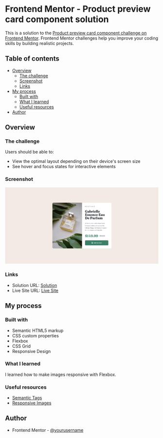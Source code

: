 # Frontend Mentor - Product preview card component solution

This is a solution to the [Product preview card component challenge on Frontend Mentor](https://www.frontendmentor.io/challenges/product-preview-card-component-GO7UmttRfa). Frontend Mentor challenges help you improve your coding skills by building realistic projects.

## Table of contents

- [Overview](#overview)
  - [The challenge](#the-challenge)
  - [Screenshot](#screenshot)
  - [Links](#links)
- [My process](#my-process)
  - [Built with](#built-with)
  - [What I learned](#what-i-learned)
  - [Useful resources](#useful-resources)
- [Author](#author)

## Overview

### The challenge

Users should be able to:

- View the optimal layout depending on their device's screen size
- See hover and focus states for interactive elements

### Screenshot

![](./screenshot.jpg)

### Links

- Solution URL: [Solution](https://your-solution-url.com)
- Live Site URL: [Live Site](https://chaitanya1512.github.io/FrontendMentorChallenges/productpreviewcardcomponent/)

## My process

### Built with

- Semantic HTML5 markup
- CSS custom properties
- Flexbox
- CSS Grid
- Responsive Design

### What I learned

I learned how to make images responsive with Flexbox.

### Useful resources

- [Semantic Tags](https://www.w3schools.com/accessibility/accessibility_semantic_elements.php)
- [Responsive Images](https://www.freecodecamp.org/news/css-responsive-image-tutorial/)

## Author

- Frontend Mentor - [@yourusername](https://www.frontendmentor.io/profile/yourusername)
